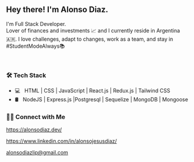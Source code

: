 <h2> Hey there! I'm Alonso Diaz.</h2>

I'm Full Stack Developer.<br/>
Lover of finances and investments 📈 and I currently reside in Argentina 🇦🇷.
I love challenges, adapt to changes, work as a team, and stay in #StudentModeAlways📚

<br/>

<h3>🛠 Tech Stack</h3>

- 💻 &nbsp; HTML | CSS | JavaScript | React.js | Redux.js | Tailwind CSS
- 🛢 &nbsp;  NodeJS | Express.js |Postgresql | Sequelize | MongoDB | Mongoose 



<h3> 🤝🏻 Connect with Me </h3>

https://alonsodiaz.dev/<br/>

https://www.linkedin.com/in/alonsojesusdiaz/<br/>

alonsodiazlip@gmail.com<br/>
